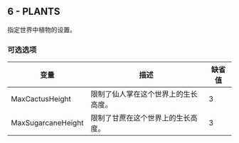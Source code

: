 ## 6 - PLANTS

指定世界中植物的设置。

### 可选选项

| 变量               | 描述                                 | 缺省值 |
| ------------------ | ------------------------------------ | ------ |
| MaxCactusHeight    | 限制了仙人掌在这个世界上的生长高度。 | 3      |
| MaxSugarcaneHeight | 限制了甘蔗在这个世界上的生长高度。   | 3      |
